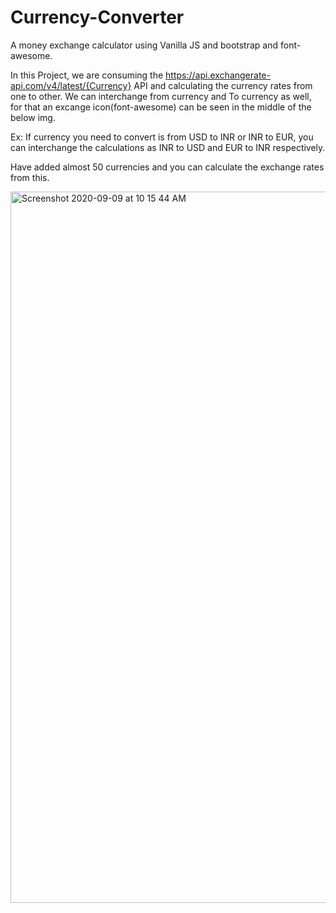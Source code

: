 # Currency-Converter
A money exchange calculator using Vanilla JS and bootstrap and font-awesome.

In this Project, we are consuming the https://api.exchangerate-api.com/v4/latest/{Currency} API and calculating the currency rates from one to other.
We can interchange from currency and To currency as well, for that an excange icon(font-awesome) can be seen in the middle of the below img.

Ex: If currency you need to convert is from USD to INR or INR to EUR, you can interchange the calculations as INR to USD and EUR to INR respectively.

Have added almost 50 currencies and you can calculate the exchange rates from this.

<img width="1138" alt="Screenshot 2020-09-09 at 10 15 44 AM" src="https://user-images.githubusercontent.com/55907622/92555506-74a89980-f285-11ea-8fa5-7435149bec7f.png">

